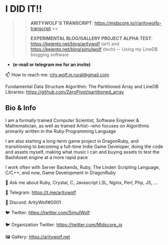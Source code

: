 # I DID IT!!

>> **ARITYWOLF'S TRANSCRIPT**: https://midscore.io/r/aritywolfs-transcript <<
>> 
>> **EXPERIMENTAL BLOG/GALLERY PROJECT ALPHA TEST**: https://kejento.net/blog/aritywolf (art) and https://kejento.net/blog/simulwolf (tech) -- Using my LineDB blogging software 
* **(e-mail or telegram me for an invite)**

📫 How to reach me: city.wolf.in.rural@gmail.com

Fundamental Data Structure Algorithm: The Partitioned Array and LineDB Libraries: https://github.com/ZeroPivot/partitioned_array

## Bio & Info

I am a formally trained Computer Scientist, Software Engineer & Mathematician, as well as trained Artist--who focuses on Algorithms primarily written in the Ruby Programming Language

I am also starting a long-term game project in DragonRuby, and transitioning to becoming a full-time Indie Game Developer, doing the code and assets myself, making what music I can and buying assets to test the BashAsset engine at a more rapid pace

I work often with Server Backends, Ruby, The Linden Scripting Language, C/C++, and now, Game Development in DragonRuby

💬 Ask me about Ruby, Crystal, C, Javascript LSL, Nginx, Perl, Php, JS, ...

📲 Telegram: https://t.me/aritywolf

📲 Discord: ArityWolf#0001

🐦 Twitter: https://twitter.com/SimulWolf

🐦 Organization Twitter: https://twitter.com/Midscore_io

🖼️ Gallery: https://aritywolf.net
